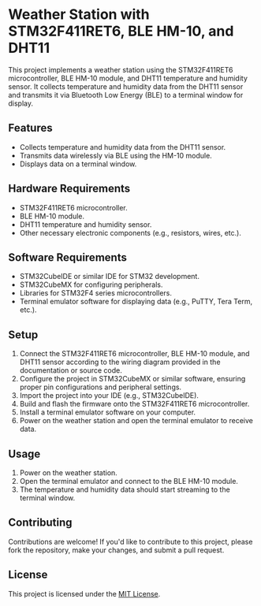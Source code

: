 # Weather Station with STM32F411RET6, BLE HM-10, and DHT11

This project implements a weather station using the STM32F411RET6 microcontroller, BLE HM-10 module, and DHT11 temperature and humidity sensor. It collects temperature and humidity data from the DHT11 sensor and transmits it via Bluetooth Low Energy (BLE) to a terminal window for display.

## Features

- Collects temperature and humidity data from the DHT11 sensor.
- Transmits data wirelessly via BLE using the HM-10 module.
- Displays data on a terminal window.

## Hardware Requirements

- STM32F411RET6 microcontroller.
- BLE HM-10 module.
- DHT11 temperature and humidity sensor.
- Other necessary electronic components (e.g., resistors, wires, etc.).

## Software Requirements

- STM32CubeIDE or similar IDE for STM32 development.
- STM32CubeMX for configuring peripherals.
- Libraries for STM32F4 series microcontrollers.
- Terminal emulator software for displaying data (e.g., PuTTY, Tera Term, etc.).

## Setup

1. Connect the STM32F411RET6 microcontroller, BLE HM-10 module, and DHT11 sensor according to the wiring diagram provided in the documentation or source code.
2. Configure the project in STM32CubeMX or similar software, ensuring proper pin configurations and peripheral settings.
3. Import the project into your IDE (e.g., STM32CubeIDE).
4. Build and flash the firmware onto the STM32F411RET6 microcontroller.
5. Install a terminal emulator software on your computer.
6. Power on the weather station and open the terminal emulator to receive data.

## Usage

1. Power on the weather station.
2. Open the terminal emulator and connect to the BLE HM-10 module.
3. The temperature and humidity data should start streaming to the terminal window.

## Contributing

Contributions are welcome! If you'd like to contribute to this project, please fork the repository, make your changes, and submit a pull request.

## License

This project is licensed under the [MIT License](LICENSE).
